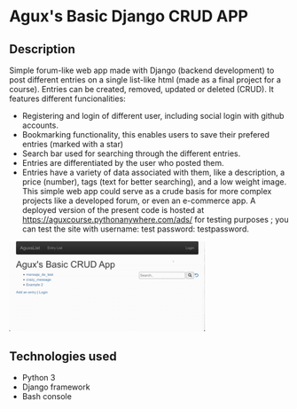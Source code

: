 # Agux's Basic Django CRUD APP

## Description
Simple forum-like web app made with Django (backend development) to post different entries on a single list-like html (made as a final project for a course). Entries can be created, removed, updated or deleted (CRUD). It features different funcionalities:
- Registering and login of different user, including social login with github accounts.
- Bookmarking functionality, this enables users to save their prefered entries (marked with a star)
- Search bar used for searching through the different entries.
- Entries are differentiated by the user who posted them.
- Entries have a variety of data associated with them, like a description, a price (number), tags (text for better searching), and a low weight image.
This simple web app could serve as a crude basis for more complex projects like a developed forum, or even an e-commerce app.
A deployed version of the present code is hosted at https://aguxcourse.pythonanywhere.com/ads/ for testing purposes ;  you can test the site with username: test password: testpassword.
<!-- ![screen-gif](./prueba_rando_creator.gif) -->
<!-- <img src="https://github.com/aguxone/agux_random_file_creator/blob/gif_storage/prueba_rando_creator.gif?raw=true" alt="agxu_rfc_gif" width="60%" height="40%"> -->
<img src="https://github.com/aguxone/agux_crud_basic_app/blob/gif_storage/760x350_demo.gif?raw=true" alt="agux_nlpr_gif" width="70%" height="40%">
<!-- <video src='https://user-images.githubusercontent.com/98858551/174418629-481619d3-27ed-48c0-b952-05b6239417b3.mp4'; width="100"; height="100"></video> -->
<!-- https://user-images.githubusercontent.com/98858551/174418629-481619d3-27ed-48c0-b952-05b6239417b3.mp4 -->
<!-- <video  style="display:block; width:10%; height:auto;" autoplay controls loop="loop">
       <source src=https://user-images.githubusercontent.com/98858551/174418629-481619d3-27ed-48c0-b952-05b6239417b3.mp4 type="video/mp4" />
</video> -->
<!-- <div style="width:100px ; height:100px>
       <video src='https://user-images.githubusercontent.com/98858551/174418629-481619d3-27ed-48c0-b952-05b6239417b3.mp4'></video>
<div/> -->

## Technologies used
- Python 3
- Django framework
- Bash console

